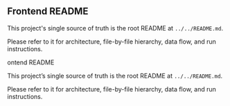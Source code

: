 ## Frontend README

This project's single source of truth is the root README at `../../README.md`.

Please refer to it for architecture, file-by-file hierarchy, data flow, and run instructions.

<!-- Updated: 2025-08-22 - API CORS fixed, data available -->ontend README

This project’s single source of truth is the root README at `../../README.md`.

Please refer to it for architecture, file-by-file hierarchy, data flow, and run instructions.
